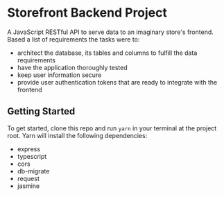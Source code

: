 # Storefront Backend Project

A JavaScript RESTful API to serve data to an imaginary store's frontend.
Based a list of requirements the tasks were to:
- architect the database, its tables and columns to fulfill the data requirements
- have the application thoroughly tested
- keep user information secure
- provide user authentication tokens that are ready to integrate with the frontend

## Getting Started

To get started, clone this repo and run `yarn` in your terminal at the project root. Yarn will install the following dependencies: 
- express
- typescript
- cors
- db-migrate
- request
- jasmine